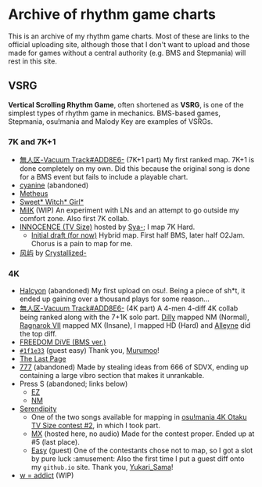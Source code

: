 # Archive of rhythm game charts

This is an archive of my rhythm game charts. Most of these are links to
the official uploading site, although those that I don't want to upload
and those made for games without a central authority (e.g. BMS and
Stepmania) will rest in this site.

## VSRG

**Vertical Scrolling Rhythm Game**, often shortened as **VSRG**, is
one of the simplest types of rhythm game in mechanics. BMS-based
games, Stepmania, osu!mania and Malody Key are examples of VSRGs.

[Alleyne]: http://space.bilibili.com/189328443

### 7K and 7K+1

- [無人区-Vacuum Track#ADD8E6-](https://osu.ppy.sh/beatmapsets/1151089)
  (7K+1 part) My first ranked map. 7K+1 is done completely on my own.
  Did this because the original song is done for a BMS event but fails
  to include a playable chart.
- [cyanine](https://osu.ppy.sh/beatmapsets/1173053) (abandoned)
- [Metheus](https://osu.ppy.sh/beatmapsets/1242469)
- [Sweet* Witch* Girl*](https://osu.ppy.sh/beatmapsets/1401516)
- [MilK](https://osu.ppy.sh/beatmapsets/1443095) (WIP)
  An experiment with LNs and an attempt to go outside my comfort zone.
  Also first 7K collab.
- [INNOCENCE (TV Size)](https://osu.ppy.sh/beatmapsets/1484888) hosted
  by [Sya-](https://osu.ppy.sh/users/3484485); I map 7K Hard.
  - [Initial draft (for now)](osu/sya4567_innocence_7H.osu) Hybrid map.
    First half BMS, later half O2Jam. Chorus is a pain to map for me.
- [风屿](https://osu.ppy.sh/beatmapsets/1462834)
  by [Crystallized-](https://osu.ppy.sh/users/14351534)

### 4K

- [Halcyon](https://osu.ppy.sh/beatmapsets/1102270) (abandoned)
  My first upload on osu!. Being a piece of sh*t, it ended up gaining
  over a thousand plays for some reason&hellip;
- [無人区-Vacuum Track#ADD8E6-](https://osu.ppy.sh/beatmapsets/1151089)
  (4K part) A 4-men 4-diff 4K collab being ranked along with the 7+1K
  solo part. [Dilly](https://twitter.com/dilly_p_) mapped NM (Normal),
  [Ragnarok VII](https://osu.ppy.sh/users/7861549) mapped MX (Insane),
  I mapped HD (Hard) and [Alleyne] did the top diff.
- [FREEDOM DiVE (BMS ver.)](https://osu.ppy.sh/beatmapsets/1209825)
- [`#1f1e33`](https://osu.ppy.sh/beatmapsets/1184620#mania/2485264)
  (guest easy) Thank you, [Murumoo](https://osu.ppy.sh/users/8001433)!
- [The Last Page](https://osu.ppy.sh/beatmapsets/1272833)
- [777](https://osu.ppy.sh/beatmapsets/1312841) (abandoned)
  Made by stealing ideas from 666 of SDVX, ending up containing a large
  vibro section that makes it unrankable.
- Press S (abandoned; links below)
  - [EZ](http://m.mugzone.net/chart/89454)
  - [NM](http://m.mugzone.net/chart/90115)
- [Serendipity](https://osu.ppy.sh/beatmapsets/1475969)
  - One of the two songs available for mapping in [osu!mania 4K Otaku
    TV Size contest #2][ots2], in which I took part.
  - [MX](osu/serendipity_ots_aninande.osu) (hosted here, no audio)
    Made for the contest proper. Ended up at #5 (last place).
  - [Easy](osu/01_serendipity_ots_4easy.osu) (guest)
    One of the contestants chose not to map, so I got a slot by pure
    luck :amusement: Also the first time I put a guest diff onto my
    `github.io` site. Thank you,
    [Yukari_Sama](https://osu.ppy.sh/users/6316524)!
- [w = addict](https://osu.ppy.sh/beatmapsets/1438844) (WIP)

[ots2]: https://osu.ppy.sh/community/forums/topics/1308172
